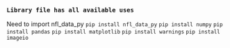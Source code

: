 
### `Library file has all available uses`

Need to import nfl_data_py
    `pip install nfl_data_py`
     `pip install numpy`
     `pip install pandas`
     `pip install matplotlib`
     `pip install warnings`
     `pip install imageio`

